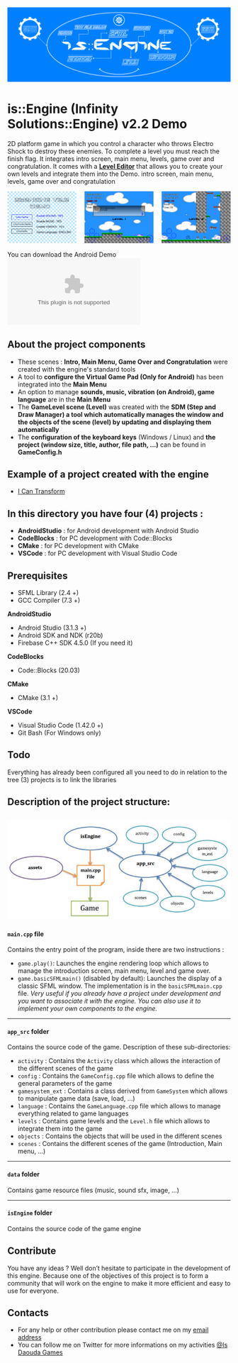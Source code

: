 ![header](./images/is_Engine_logo.png)
----------------------------

# is::Engine (Infinity Solutions::Engine) v2.2 Demo

2D platform game in which you control a character who throws Electro Shock to destroy these enemies. To complete a level you must reach the finish flag.
It integrates intro screen, main menu, levels, game over and congratulation. It comes with a **[Level Editor](https://github.com/Is-Daouda/is-Engine-Level-Editor)** that allows you to create your own levels and integrate them into the Demo.
intro screen, main menu, levels, game over and congratulation

![image](./images/demo_screen.png)

You can download the Android Demo **![here](./demo-apk/is-Engine-v2.2-demo.apk)**

## About the project components
- These scenes : **Intro, Main Menu, Game Over and Congratulation** were created with the engine's standard tools
- A tool to **configure the Virtual Game Pad (Only for Android)** has been integrated into the **Main Menu**
- An option to manage **sounds, music, vibration (on Android), game language** are in the **Main Menu**
- The **GameLevel scene (Level)** was created with the **SDM (Step and Draw Manager) a tool which automatically manages the window and the objects of the scene (level) by updating and displaying them automatically**
- The **configuration of the keyboard keys** (Windows / Linux) and **the project (window size, title, author, file path, ...)** can be found in **GameConfig.h**

## Example of a project created with the engine
- [I Can Transform](https://play.google.com/store/apps/details?id=com.isdaouda.icantransform&hl=En)

## In this directory you have four (4) projects :
- **AndroidStudio**        : for Android development with Android Studio
- **CodeBlocks**           : for PC development with Code::Blocks
- **CMake**           	   : for PC development with CMake
- **VSCode**               : for PC development with Visual Studio Code

## Prerequisites
- SFML Library (2.4 +)
- GCC Compiler (7.3 +)

**AndroidStudio**
- Android Studio (3.1.3 +)
- Android SDK and NDK (r20b)
- Firebase C++ SDK 4.5.0 (If you need it)

**CodeBlocks**
- Code::Blocks (20.03)

**CMake**
- CMake (3.1 +)

**VSCode**
- Visual Studio Code (1.42.0 +)
- Git Bash (For Windows only)

## Todo
Everything has already been configured all you need to do in relation to the tree (3) projects is to link the libraries

## Description of the project structure:
![header](./images/is_Engine_structure.png)
----------------------------
#### `main.cpp` file
Contains the entry point of the program, inside there are two instructions :
- `game.play()`: Launches the engine rendering loop which allows to manage the introduction screen, main menu, level and game over.
- `game.basicSFMLmain()` (disabled by default): Launches the display of a classic SFML window. The implementation is in the `basicSFMLmain.cpp` file. *Very useful if you already have a project under development and you want to associate it with the engine. You can also use it to implement your own components to the engine.*

----------------------------
#### `app_src` folder
Contains the source code of the game.
Description of these sub-directories:
- `activity` : Contains the `Activity` class which allows the interaction of the different scenes of the game
- `config`   : Contains the `GameConfig.cpp` file which allows to define the general parameters of the game
- `gamesystem_ext` : Contains a class derived from `GameSystem` which allows to manipulate game data (save, load, ...)
- `language` : Contains the `GameLanguage.cpp` file which allows to manage everything related to game languages
- `levels`   : Contains game levels and the `Level.h` file which allows to integrate them into the game
- `objects`  : Contains the objects that will be used in the different scenes
- `scenes`   : Contains the different scenes of the game (Introduction, Main menu, ...)

----------------------------
#### `data` folder
Contains game resource files (music, sound sfx, image, ...)

----------------------------
#### `isEngine` folder
Contains the source code of the game engine

## Contribute
You have any ideas ? Well don’t hesitate to participate in the development of this engine. Because one of the objectives of this project is to form a community that will work on the engine to make it more efficient and easy to use for everyone.

## Contacts
  * For any help or other contribution please contact me on my [email address](mailto:isdaouda.n@gmail.com)
  * You can follow me on Twitter for more informations on my activities [@Is Daouda Games](https://twitter.com/IsDaouda_Games)